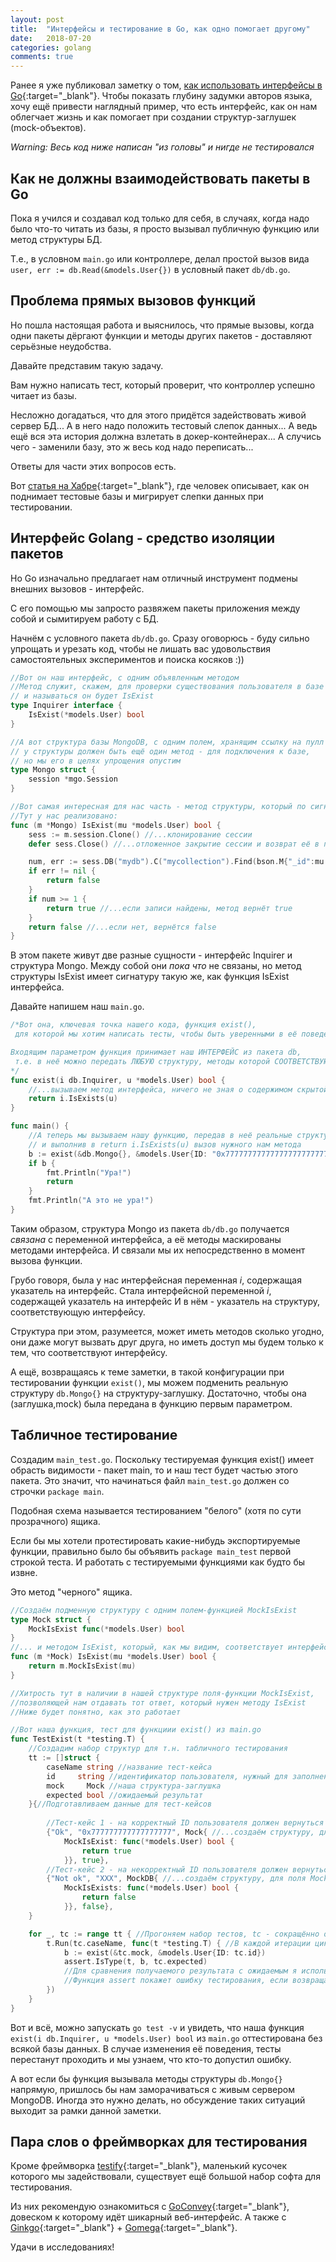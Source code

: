 ```yaml
---
layout: post
title:  "Интерфейсы и тестирование в Go, как одно помогает другому"
date:   2018-07-20
categories: golang
comments: true
---
```

Ранее я уже публиковал заметку о том, [как использовать интерфейсы в Go](/articles/interfaces){:target="_blank"}.
Чтобы показать глубину задумки авторов языка, хочу ещё привести наглядный пример, что есть интерфейс, как он нам облегчает жизнь и как помогает при создании структур-заглушек (mock-объектов).

*Warning: Весь код ниже написан "из головы" и нигде не тестировался*

## Как не должны взаимодействовать пакеты в Go
Пока я учился и создавал код только для себя, в случаях, когда надо было что-то читать из базы, я просто вызывал публичную функцию или метод структуры БД. 

Т.е., в условном `main.go` или контроллере, делал простой вызов вида `user, err := db.Read(&models.User{})` в условный пакет `db/db.go`.

## Проблема прямых вызовов функций
Но пошла настоящая работа и выяснилось, что прямые вызовы, когда одни пакеты дёргают функции и методы других пакетов - доставляют серьёзные неудобства.

Давайте представим такую задачу.

Вам нужно написать тест, который проверит, что контроллер успешно читает из базы.

Несложно догадаться, что для этого придётся задействовать живой сервер БД...
А в него надо положить тестовый слепок данных...
А ведь ещё вся эта история должна взлетать в докер-контейнерах...
А случись чего - заменили базу, это ж весь код надо переписать...

Ответы для части этих вопросов есть.

Вот [статья на Хабре](https://habr.com/post/271239/){:target="_blank"}, где человек описывает, как он поднимает тестовые базы и мигрирует слепки данных при тестировании.

## Интерфейс Golang - средство изоляции пакетов
Но Go изначально предлагает нам отличный инструмент подмены внешних вызовов - интерфейс.

С его помощью мы запросто развяжем пакеты приложения между собой и сымитируем работу с БД.

Начнём с условного пакета `db/db.go`.
Сразу оговорюсь - буду сильно упрощать и урезать код, чтобы не лишать вас удовольствия самостоятельных экспериментов и поиска косяков :))

```go
//Вот он наш интерфейс, с одним объявленным методом
//Метод служит, скажем, для проверки существования пользователя в базе
// и называться он будет IsExist
type Inquirer interface {
	IsExist(*models.User) bool
}

//А вот структура базы MongoDB, с одним полем, хранящим ссылку на пулл сессий
// у структуры должен быть ещё один метод - для подключения к базе,
// но мы его в целях упрощения опустим
type Mongo struct {
	session *mgo.Session
}

//Вот самая интересная для нас часть - метод структуры, который по сигнатуре соответствует методу интерфейса
//Тут у нас реализовано:
func (m *Mongo) IsExist(mu *models.User) bool {
	sess := m.session.Clone() //...клонирование сессии 
	defer sess.Close() //...отложенное закрытие сессии и возврат её в пулл

    num, err := sess.DB("mydb").C("mycollection").Find(bson.M{"_id":mu.ID}).Count() //...запрос к базе и подсчёт количества возвращённых записей
	if err != nil {                                                                 //...так мы проверим, что запись существует в БД
		return false
	}
	if num >= 1 {
		return true //...если записи найдены, метод вернёт true
	}
	return false //...если нет, вернётся false
}
```

В этом пакете живут две разные сущности - интерфейс Inquirer и структура Mongo. 
Между собой они *пока что* не связаны, но метод структуры IsExist имеет сигнатуру такую же, как функция IsExist интерфейса.

Давайте напишем наш `main.go`.
```go
/*Вот она, ключевая точка нашего кода, функция exist(), 
 для которой мы хотим написать тесты, чтобы быть уверенными в её поведении.

Входящим параметром функция принимает наш ИНТЕРФЕЙС из пакета db,
 т.е. в неё можно передать ЛЮБУЮ структуру, методы которой СООТВЕТСТВУЮТ ИНТЕРФЕЙСУ
*/
func exist(i db.Inquirer, u *models.User) bool {
    //...вызываем метод интерфейса, ничего не зная о содержимом скрытой за ним структуры
    return i.IsExists(u) 
}

func main() {
    //А теперь мы вызываем нашу функцию, передав в неё реальные структуры 
    // и выполнив в return i.IsExists(u) вызов нужного нам метода
    b := exist(&db.Mongo{}, &models.User{ID: "0x7777777777777777777777777777"})
    if b {
        fmt.Println("Ура!")
        return
    }
    fmt.Println("А это не ура!")
}
```
Таким образом, структура Mongo из пакета `db/db.go` получается *связана* с переменной интерфейса, а её методы маскированы методами интерфейса.
И связали мы их непосредственно в момент вызова функции. 

Грубо говоря, была у нас интерфейсная переменная *i*, содержащая указатель на интерфейс.
Стала интерфейсной переменной *i*, содержащей указатель на интерфейс И в нём - указатель на структуру, соответствующую интерфейсу.

Структура при этом, разумеется, может иметь методов сколько угодно, они даже могут вызвать друг друга, но иметь доступ мы будем только к тем, что соответствуют интерфейсу.

А ещё, возвращаясь к теме заметки, в такой конфигурации при тестировании функции `exist()`, мы можем подменить реальную структуру `db.Mongo{}` на структуру-заглушку. Достаточно, чтобы она (заглушка,mock) была  передана в функцию первым параметром.

## Табличное тестирование

Создадим `main_test.go`.
Поскольку тестируемая функция exist() имеет обрасть видимости - пакет main, то и наш тест будет частью этого пакета.
Это значит, что начинаться файл `main_test.go` должен со строчки `package main`. 

Подобная схема называется тестированием "белого" (хотя по сути прозрачного) ящика.

Если бы мы хотели протестировать какие-нибудь экспортируемые функции, правильно было бы объявить `package main_test` первой строкой теста.
И работать с тестируемыми функциями как будто бы извне.

Это метод "черного" ящика.

```go
//Создаём подменную структуру с одним полем-функцией MockIsExist
type Mock struct {
	MockIsExist func(*models.User) bool
}
//... и методом IsExist, который, как мы видим, соответствует интерфейсу (который остался в пакете db)
func (m *Mock) IsExist(mu *models.User) bool {
	return m.MockIsExist(mu)
}

//Хитрость тут в наличии в нашей структуре поля-функции MockIsExist,
//позволяющей нам отдавать тот ответ, который нужен методу IsExist
//Ниже будет понятно, как это работает

//Вот наша функция, тест для функциии exist() из main.go
func TestExist(t *testing.T) {
    //Создадим набор структур для т.н. табличного тестирования
	tt := []struct {
		caseName string //название тест-кейса
		id     string //идентификатор пользователя, нужный для заполнения структуры models.User{}, передаваемой вторым параметром в exist()
		mock     Mock //наша структура-заглушка
		expected bool //ожидаемый результат
    }{//Подготавливаем данные для тест-кейсов
     
        //Тест-кейс 1 - на корректный ID пользователя должен вернуться ответ true
		{"Ok", "0x777777777777777777", Mock{ //...создаём структуру, для поля MockIsExist подсовываем функцию, возвращающую true
			MockIsExist: func(*models.User) bool {
				return true
            }}, true},
        //Тест-кейс 2 - на некорректный ID пользователя должен вернуться ответ false
		{"Not ok", "XXX", MockDB{ //...создаём структуру, для поля MockIsExist подсовываем функцию, возвращающую false
			MockIsExists: func(*models.User) bool {
				return false
			}}, false},
	}

	for _, tc := range tt { //Прогоняем набор тестов, tc - сокращённо от test case
		t.Run(tc.caseName, func(t *testing.T) { //В каждой итерации цикла вызываем сабтест - t.Run
			b := exist(&tc.mock, &models.User{ID: tc.id})
            assert.IsType(t, b, tc.expected)
            //Для сравнения получаемого результата с ожидаемым я использовал функцию assert из фрэймворка testify/assert
            //Функция assert покажет ошибку тестирования, если возвращаемый результат не совпадёт с ожидаемым
		})
	}
}
```

Вот и всё, можно запускать `go test -v` и увидеть, что наша функция `exist(i db.Inquirer, u *models.User) bool` из `main.go` оттестирована без всякой базы данных. В случае изменения её поведения, тесты перестанут проходить и мы узнаем, что кто-то допустил ошибку.

А вот если бы функция вызывала методы структуры `db.Mongo{}` напрямую, пришлось бы нам заморачиваться с живым сервером MongoDB.
Иногда это нужно делать, но обсуждение таких ситуаций выходит за рамки данной заметки.

## Пара слов о фреймворках для тестирования
Кроме фреймворка [testify](https://github.com/stretchr/testify){:target="_blank"}, маленький кусочек которого мы задействовали, существует ещё большой набор софта для тестирования.

Из них рекомендую ознакомиться с [GoConvey](http://goconvey.co/){:target="_blank"}, довеском к которому идёт шикарный веб-интерфейс.
А также с [Ginkgo](https://onsi.github.io/ginkgo/){:target="_blank"} + [Gomega](http://onsi.github.io/gomega/){:target="_blank"}.

Удачи в исследованиях!

